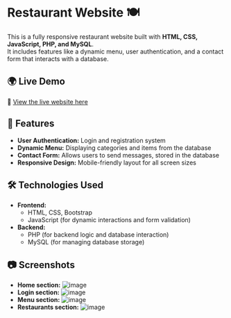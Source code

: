# Restaurant Website 🍽️

This is a fully responsive restaurant website built with **HTML, CSS, JavaScript, PHP, and MySQL**.  
It includes features like a dynamic menu, user authentication, and a contact form that interacts with a database.

## 🌍 Live Demo  
🔗 [View the live website here](http://italianorestaurant.kesug.com/pages/home.php)

## 🚀 Features  
- **User Authentication:** Login and registration system  
- **Dynamic Menu:** Displaying categories and items from the database  
- **Contact Form:** Allows users to send messages, stored in the database  
- **Responsive Design:** Mobile-friendly layout for all screen sizes  

## 🛠️ Technologies Used  
- **Frontend:**
  - HTML, CSS, Bootstrap
  - JavaScript (for dynamic interactions and form validation)
- **Backend:**
  - PHP (for backend logic and database interaction)
  - MySQL (for managing database storage)

## 📷 Screenshots
- **Home section:** 
![image](https://github.com/user-attachments/assets/4d7ba72f-9cf2-448e-b102-0cd5a2ffa8cd)
- **Login section:** 
![image](https://github.com/user-attachments/assets/77548659-546a-4f98-86fc-83592e623e1f)
- **Menu section:** 
![image](https://github.com/user-attachments/assets/10c0c1a2-9b6a-4d68-a2f6-f175c531955a)
- **Restaurants section:** 
![image](https://github.com/user-attachments/assets/a9b348a8-edfb-4560-ad65-632e27b4eae5)




